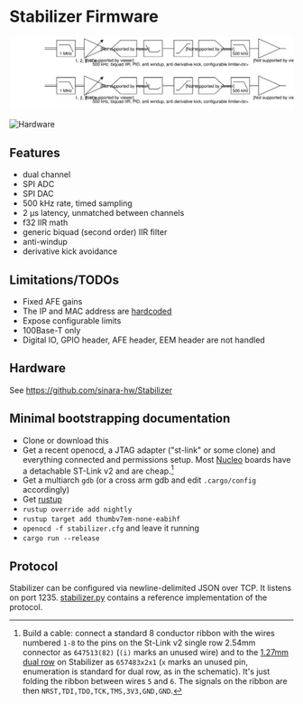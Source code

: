 # Stabilizer Firmware

![Flow diagram](stabilizer_pid.svg)

![Hardware](https://github.com/sinara-hw/Stabilizer/wiki/Stabilizer_v1.0_top_small.jpg)

## Features

* dual channel
* SPI ADC
* SPI DAC
* 500 kHz rate, timed sampling
* 2 µs latency, unmatched between channels
* f32 IIR math
* generic biquad (second order) IIR filter
* anti-windup
* derivative kick avoidance

## Limitations/TODOs

* Fixed AFE gains
* The IP and MAC address are [hardcoded](src/main.rs)
* Expose configurable limits
* 100Base-T only
* Digital IO, GPIO header, AFE header, EEM header are not handled

## Hardware

See https://github.com/sinara-hw/Stabilizer

## Minimal bootstrapping documentation

* Clone or download this
* Get a recent openocd, a JTAG adapter ("st-link" or some clone) and
  everything connected and permissions setup. Most
  [Nucleo](https://www.digikey.de/short/p41h4v) boards have a
  detachable ST-Link v2 and are cheap.[^swd]
* Get a multiarch `gdb` (or a cross arm gdb and edit `.cargo/config` accordingly)
* Get [rustup](https://rustup.rs/)
* `rustup override add nightly`
* `rustup target add thumbv7em-none-eabihf`
* `openocd -f stabilizer.cfg` and leave it running
* `cargo run --release`

[^swd]: Build a cable: connect a standard 8 conductor ribbon with the wires numbered
  `1-8` to the pins on the St-Link v2 single row 2.54mm connector as `647513(82)`
  (`(i)` marks an unused wire)
  and to the [1.27mm dual row](https://www.digikey.de/short/p41h0n) on Stabilizer as `657483x2x1`
  (`x` marks an unused pin, enumeration is standard for dual row, as in the
  schematic).
  It's just folding the ribbon between wires `5` and `6`. The signals on the ribbon
  are then `NRST,TDI,TDO,TCK,TMS,3V3,GND,GND`.

## Protocol

Stabilizer can be configured via newline-delimited JSON over TCP.
It listens on port 1235. [stabilizer.py](stabilizer.py) contains a reference
implementation of the protocol.
